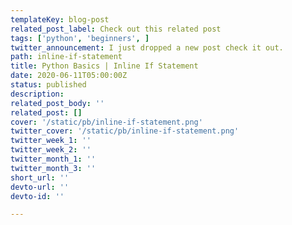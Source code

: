 ```yaml
---
templateKey: blog-post
related_post_label: Check out this related post
tags: ['python', 'beginners', ]
twitter_announcement: I just dropped a new post check it out.
path: inline-if-statement
title: Python Basics | Inline If Statement
date: 2020-06-11T05:00:00Z
status: published
description:
related_post_body: ''
related_post: []
cover: '/static/pb/inline-if-statement.png'
twitter_cover: '/static/pb/inline-if-statement.png'
twitter_week_1: ''
twitter_week_2: ''
twitter_month_1: ''
twitter_month_3: ''
short_url: ''
devto-url: ''
devto-id: ''

---
```


<!--
<p style='text-align: center'>
<a href='https://waylonwalker.com/blog/inline-if-statement'>
  <img
    style='width:500px; max-width:80%; margin: auto;'
    src="https://waylonwalker.com/inline-if-statement.png"
    alt="Read more from the Python Basics | Inline If Statement article"
  />
  </a>
</p>

-->
